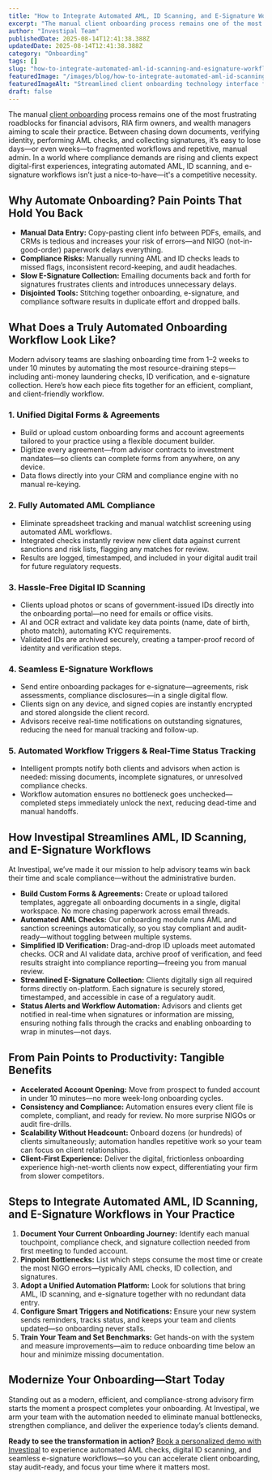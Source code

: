 ```yaml
---
title: "How to Integrate Automated AML, ID Scanning, and E-Signature Workflows in Client Onboarding"
excerpt: "The manual client onboarding process remains one of the most frustrating roadblocks for financial advisors, RIA firm owners, and wealth managers aiming to scale their practice."
author: "Investipal Team"
publishedDate: 2025-08-14T12:41:38.388Z
updatedDate: 2025-08-14T12:41:38.388Z
category: "Onboarding"
tags: []
slug: "how-to-integrate-automated-aml-id-scanning-and-esignature-workflows-in-client-onboarding"
featuredImage: "/images/blog/how-to-integrate-automated-aml-id-scanning-and-esignature-workflows-in-client-onboarding__68906b5a4065359b47ec0b2b_pexels-photo-33243214.jpeg"
featuredImageAlt: "Streamlined client onboarding technology interface for advisor workflow automation"
draft: false
---
```

<p>The manual <a href="/features/client-acquisition">client onboarding</a> process remains one of the most frustrating roadblocks for financial advisors, RIA firm owners, and wealth managers aiming to scale their practice. Between chasing down documents, verifying identity, performing AML checks, and collecting signatures, it’s easy to lose days—or even weeks—to fragmented workflows and repetitive, manual admin. In a world where compliance demands are rising and clients expect digital-first experiences, integrating automated AML, ID scanning, and e-signature workflows isn’t just a nice-to-have—it's a competitive necessity.</p>

<h2>Why Automate Onboarding? Pain Points That Hold You Back</h2>
<ul><li><strong>Manual Data Entry:</strong> Copy-pasting client info between PDFs, emails, and CRMs is tedious and increases your risk of errors—and NIGO (not-in-good-order) paperwork delays everything.</li><li><strong>Compliance Risks:</strong> Manually running AML and ID checks leads to missed flags, inconsistent record-keeping, and audit headaches.</li><li><strong>Slow E-Signature Collection:</strong> Emailing documents back and forth for signatures frustrates clients and introduces unnecessary delays.</li><li><strong>Disjointed Tools:</strong> Stitching together onboarding, e-signature, and compliance software results in duplicate effort and dropped balls.</li></ul>

<h2>What Does a Truly Automated Onboarding Workflow Look Like?</h2>
<p>Modern advisory teams are slashing onboarding time from 1–2 weeks to under 10 minutes by automating the most resource-draining steps—including anti-money laundering checks, ID verification, and e-signature collection. Here’s how each piece fits together for an efficient, compliant, and client-friendly workflow.</p>

<h3>1. Unified Digital Forms & Agreements</h3>
<ul><li>Build or upload custom onboarding forms and account agreements tailored to your practice using a flexible document builder.</li><li>Digitize every agreement—from advisor contracts to investment mandates—so clients can complete forms from anywhere, on any device.</li><li>Data flows directly into your CRM and compliance engine with no manual re-keying.</li></ul>

<h3>2. Fully Automated AML Compliance</h3>
<ul><li>Eliminate spreadsheet tracking and manual watchlist screening using automated AML workflows.</li><li>Integrated checks instantly review new client data against current sanctions and risk lists, flagging any matches for review.</li><li>Results are logged, timestamped, and included in your digital audit trail for future regulatory requests.</li></ul>

<h3>3. Hassle-Free Digital ID Scanning</h3>
<ul><li>Clients upload photos or scans of government-issued IDs directly into the onboarding portal—no need for emails or office visits.</li><li>AI and OCR extract and validate key data points (name, date of birth, photo match), automating KYC requirements.</li><li>Validated IDs are archived securely, creating a tamper-proof record of identity and verification steps.</li></ul>

<h3>4. Seamless E-Signature Workflows</h3>
<ul><li>Send entire onboarding packages for e-signature—agreements, risk assessments, compliance disclosures—in a single digital flow.</li><li>Clients sign on any device, and signed copies are instantly encrypted and stored alongside the client record.</li><li>Advisors receive real-time notifications on outstanding signatures, reducing the need for manual tracking and follow-up.</li></ul>

<h3>5. Automated Workflow Triggers & Real-Time Status Tracking</h3>
<ul><li>Intelligent prompts notify both clients and advisors when action is needed: missing documents, incomplete signatures, or unresolved compliance checks.</li><li>Workflow automation ensures no bottleneck goes unchecked—completed steps immediately unlock the next, reducing dead-time and manual handoffs.</li></ul>

<h2>How Investipal Streamlines AML, ID Scanning, and E-Signature Workflows</h2>
<p>At Investipal, we’ve made it our mission to help advisory teams win back their time and scale compliance—without the administrative burden.</p>
<ul><li><strong>Build Custom Forms & Agreements:</strong> Create or upload tailored templates, aggregate all onboarding documents in a single, digital workspace. No more chasing paperwork across email threads.</li><li><strong>Automated AML Checks:</strong> Our onboarding module runs AML and sanction screenings automatically, so you stay compliant and audit-ready—without toggling between multiple systems.</li><li><strong>Simplified ID Verification:</strong> Drag-and-drop ID uploads meet automated checks. OCR and AI validate data, archive proof of verification, and feed results straight into compliance reporting—freeing you from manual review.</li><li><strong>Streamlined E-Signature Collection:</strong> Clients digitally sign all required forms directly on-platform. Each signature is securely stored, timestamped, and accessible in case of a regulatory audit.</li><li><strong>Status Alerts and Workflow Automation:</strong> Advisors and clients get notified in real-time when signatures or information are missing, ensuring nothing falls through the cracks and enabling onboarding to wrap in minutes—not days.</li></ul>

<h2>From Pain Points to Productivity: Tangible Benefits</h2>
<ul><li><strong>Accelerated Account Opening:</strong> Move from prospect to funded account in under 10 minutes—no more week-long onboarding cycles.</li><li><strong>Consistency and Compliance:</strong> Automation ensures every client file is complete, compliant, and ready for review. No more surprise NIGOs or audit fire-drills.</li><li><strong>Scalability Without Headcount:</strong> Onboard dozens (or hundreds) of clients simultaneously; automation handles repetitive work so your team can focus on client relationships.</li><li><strong>Client-First Experience:</strong> Deliver the digital, frictionless onboarding experience high-net-worth clients now expect, differentiating your firm from slower competitors.</li></ul>

<h2>Steps to Integrate Automated AML, ID Scanning, and E-Signature Workflows in Your Practice</h2>
<ol><li><strong>Document Your Current Onboarding Journey:</strong> Identify each manual touchpoint, compliance check, and signature collection needed from first meeting to funded account.</li><li><strong>Pinpoint Bottlenecks:</strong> List which steps consume the most time or create the most NIGO errors—typically AML checks, ID collection, and signatures.</li><li><strong>Adopt a Unified Automation Platform:</strong> Look for solutions that bring AML, ID scanning, and e-signature together with no redundant data entry.</li><li><strong>Configure Smart Triggers and Notifications:</strong> Ensure your new system sends reminders, tracks status, and keeps your team and clients updated—so onboarding never stalls.</li><li><strong>Train Your Team and Set Benchmarks:</strong> Get hands-on with the system and measure improvements—aim to reduce onboarding time below an hour and minimize missing documentation.</li></ol>

<h2>Modernize Your Onboarding—Start Today</h2>
<p>Standing out as a modern, efficient, and compliance-strong advisory firm starts the moment a prospect completes your onboarding. At Investipal, we arm your team with the automation needed to eliminate manual bottlenecks, strengthen compliance, and deliver the experience today’s clients demand.</p>
<p><strong>Ready to see the transformation in action?</strong> <a href="/book-demo">Book a personalized demo with Investipal</a> to experience automated AML checks, digital ID scanning, and seamless e-signature workflows—so you can accelerate client onboarding, stay audit-ready, and focus your time where it matters most.</p>
